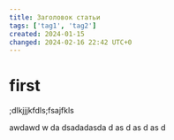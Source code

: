 ```yaml
---
title: Заголовок статьи
tags: ['tag1', 'tag2']
created: 2024-01-15
changed: 2024-02-16 22:42 UTC+0
---
```

# first
;dlkjjjkfdls;fsajfkls


awdawd
w
da
dsadadasda
d
as
d
as
d
as
d
